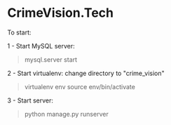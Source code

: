 # CrimeVision.Tech
To start:

1 - Start MySQL server: 
  >mysql.server start

2 - Start virtualenv: 
change directory to "crime_vision"
  >virtualenv env
  >source env/bin/activate

3 - Start server: 
  >python manage.py runserver
